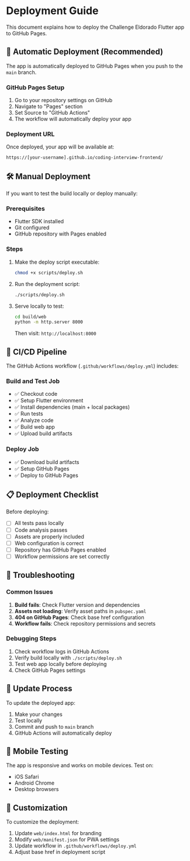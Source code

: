 # Deployment Guide

This document explains how to deploy the Challenge Eldorado Flutter app to GitHub Pages.

## 🚀 Automatic Deployment (Recommended)

The app is automatically deployed to GitHub Pages when you push to the `main` branch.

### GitHub Pages Setup

1. Go to your repository settings on GitHub
2. Navigate to "Pages" section
3. Set Source to "GitHub Actions"
4. The workflow will automatically deploy your app

### Deployment URL

Once deployed, your app will be available at:
```
https://[your-username].github.io/coding-interview-frontend/
```

## 🛠️ Manual Deployment

If you want to test the build locally or deploy manually:

### Prerequisites

- Flutter SDK installed
- Git configured
- GitHub repository with Pages enabled

### Steps

1. Make the deploy script executable:
   ```bash
   chmod +x scripts/deploy.sh
   ```

2. Run the deployment script:
   ```bash
   ./scripts/deploy.sh
   ```

3. Serve locally to test:
   ```bash
   cd build/web
   python -m http.server 8000
   ```

   Then visit: `http://localhost:8000`

## 🔧 CI/CD Pipeline

The GitHub Actions workflow (`.github/workflows/deploy.yml`) includes:

### Build and Test Job
- ✅ Checkout code
- ✅ Setup Flutter environment
- ✅ Install dependencies (main + local packages)
- ✅ Run tests
- ✅ Analyze code
- ✅ Build web app
- ✅ Upload build artifacts

### Deploy Job
- ✅ Download build artifacts
- ✅ Setup GitHub Pages
- ✅ Deploy to GitHub Pages

## 📋 Deployment Checklist

Before deploying:

- [ ] All tests pass locally
- [ ] Code analysis passes
- [ ] Assets are properly included
- [ ] Web configuration is correct
- [ ] Repository has GitHub Pages enabled
- [ ] Workflow permissions are set correctly

## 🐛 Troubleshooting

### Common Issues

1. **Build fails**: Check Flutter version and dependencies
2. **Assets not loading**: Verify asset paths in `pubspec.yaml`
3. **404 on GitHub Pages**: Check base href configuration
4. **Workflow fails**: Check repository permissions and secrets

### Debugging Steps

1. Check workflow logs in GitHub Actions
2. Verify build locally with `./scripts/deploy.sh`
3. Test web app locally before deploying
4. Check GitHub Pages settings

## 🔄 Update Process

To update the deployed app:

1. Make your changes
2. Test locally
3. Commit and push to `main` branch
4. GitHub Actions will automatically deploy

## 📱 Mobile Testing

The app is responsive and works on mobile devices. Test on:
- iOS Safari
- Android Chrome
- Desktop browsers

## 🎨 Customization

To customize the deployment:

1. Update `web/index.html` for branding
2. Modify `web/manifest.json` for PWA settings
3. Update workflow in `.github/workflows/deploy.yml`
4. Adjust base href in deployment script 